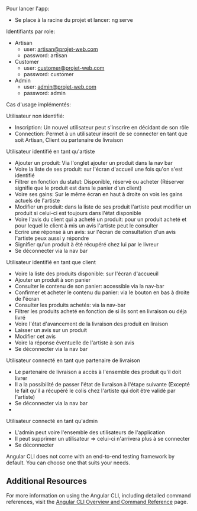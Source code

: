 Pour lancer l'app:
  -  Se place à la racine du projet et lancer: ng serve

Identifiants par role:
  -  Artisan
      -  user: artisan@projet-web.com
      -  password: artisan
  -  Customer
      -  user: customer@projet-web.com
      -  password: customer
  -  Admin
      -  user: admin@projet-web.com
      -  password: admin

Cas d'usage implémentés:

  Utilisateur non identifié:
  -  Inscription: Un nouvel utilisateur peut s'inscrire en décidant de son rôle 
  -  Connection: Permet à un utilisateur inscrit de se connecter en tant que soit Artisan, Client ou partenaire de livraison

  Utilisateur identifié en tant qu'artiste
  -  Ajouter un produit: Via l'onglet ajouter un produit dans la nav bar
  -  Voire la liste de ses produit: sur l'écran d'accueil une fois qu'on s'est identifié
  -  Filtrer en fonction du statut: Disponible, réservé ou acheter (Réserver signifie que le produit est dans le panier d'un client)
  -  Voire ses gains: Sur le même écran en haut à droite on vois les gains actuels de l'artiste
  -  Modifier un produit: dans  la liste de ses produit l'artiste peut modifier un produit si celui-ci est toujours dans l'état disponible
  -  Voire l'avis du client qui a acheté un produit: pour un produit acheté et pour lequel le client à mis un avis l'artiste peut le consulter
  -  Ecrire une réponse à un avis: sur l'écran de consultation d'un avis l'artiste peux aussi y répondre
  -  Signifier qu'un produit à été récupéré chez lui par le livreur
  -  Se déconnecter via la nav bar
    
  Utilisateur identifié en tant que client
  -  Voire la liste des produits disponible: sur l'écran d'accueuil
  -  Ajouter un produit à son panier
  -  Consulter le contenu de son panier: accessible via la nav-bar 
  -  Confirmer et acheter le contenu du panier: via le bouton en bas à droite de l'écran
  -  Consulter les produits achetés: via la nav-bar
  -  Filtrer les produits acheté en fonction de si ils sont en livraison ou déja livré
  -  Voire l'état d'avancement de la livraison des produit en liraison
  -  Laisser un avis sur un produit
  -  Modifier cet avis
  -  Voire la réponse éventuelle de l'artiste à son avis
  -  Se déconnecter via la nav bar

  Utilisateur connecté en tant que partenaire de livraison
  -  Le partenaire de livraison a accès à l'ensemble des produit qu'il doit livrer
  -  Il a la possibilité de passer l'état de livraison à l'étape suivante (Excepté le fait qu'il a récupéré le colis chez l'artiste qui doit être validé par l'artiste)
  -  Se déconnecter via la nav bar
  -  
  Utilisateur connecté en tant qu'admin
  -  L'admin peut voire l'ensemble des utilisateurs de l'application
  -  Il peut supprimer un utilisateur => celui-ci n'arrivera plus à se connecter
  -  Se déconnecter
  


Angular CLI does not come with an end-to-end testing framework by default. You can choose one that suits your needs.

## Additional Resources

For more information on using the Angular CLI, including detailed command references, visit the [Angular CLI Overview and Command Reference](https://angular.dev/tools/cli) page.

